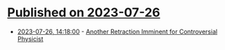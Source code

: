 # [Published on 2023-07-26](index.md)

* [2023-07-26, 14:18:00](https://science.slashdot.org/story/23/07/26/1418227/another-retraction-imminent-for-controversial-physicist?utm_source=rss1.0mainlinkanon&utm_medium=feed) - [Another Retraction Imminent for Controversial Physicist](https://science.slashdot.org/story/23/07/26/1418227/another-retraction-imminent-for-controversial-physicist?utm_source=rss1.0mainlinkanon&utm_medium=feed)
